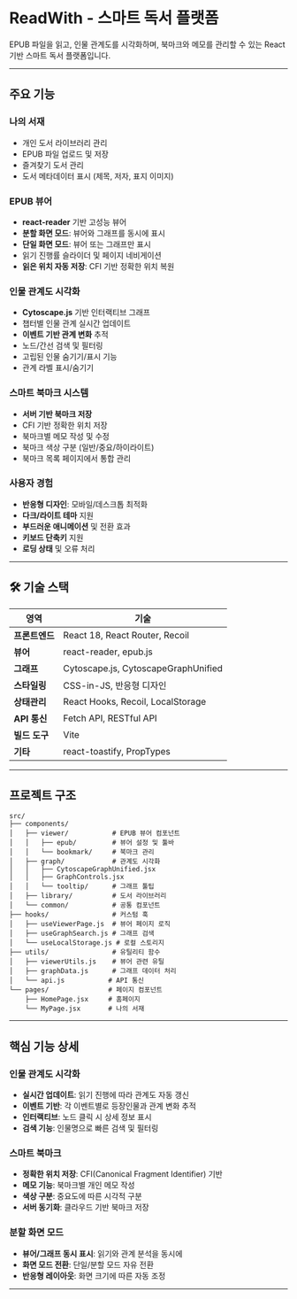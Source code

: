 # ReadWith - 스마트 독서 플랫폼

EPUB 파일을 읽고, 인물 관계도를 시각화하며, 북마크와 메모를 관리할 수 있는 React 기반 스마트 독서 플랫폼입니다.

---

## 주요 기능

### 나의 서재
- 개인 도서 라이브러리 관리
- EPUB 파일 업로드 및 저장
- 즐겨찾기 도서 관리
- 도서 메타데이터 표시 (제목, 저자, 표지 이미지)

### EPUB 뷰어
- **react-reader** 기반 고성능 뷰어
- **분할 화면 모드**: 뷰어와 그래프를 동시에 표시
- **단일 화면 모드**: 뷰어 또는 그래프만 표시
- 읽기 진행률 슬라이더 및 페이지 네비게이션
- **읽은 위치 자동 저장**: CFI 기반 정확한 위치 복원

### 인물 관계도 시각화
- **Cytoscape.js** 기반 인터랙티브 그래프
- 챕터별 인물 관계 실시간 업데이트
- **이벤트 기반 관계 변화** 추적
- 노드/간선 검색 및 필터링
- 고립된 인물 숨기기/표시 기능
- 관계 라벨 표시/숨기기

### 스마트 북마크 시스템
- **서버 기반 북마크 저장**
- CFI 기반 정확한 위치 저장
- 북마크별 메모 작성 및 수정
- 북마크 색상 구분 (일반/중요/하이라이트)
- 북마크 목록 페이지에서 통합 관리

### 사용자 경험
- **반응형 디자인**: 모바일/데스크톱 최적화
- **다크/라이트 테마** 지원
- **부드러운 애니메이션** 및 전환 효과
- **키보드 단축키** 지원
- **로딩 상태** 및 오류 처리

---

## 🛠 기술 스택

| 영역 | 기술 |
|------|------|
| **프론트엔드** | React 18, React Router, Recoil |
| **뷰어** | react-reader, epub.js |
| **그래프** | Cytoscape.js, CytoscapeGraphUnified |
| **스타일링** | CSS-in-JS, 반응형 디자인 |
| **상태관리** | React Hooks, Recoil, LocalStorage |
| **API 통신** | Fetch API, RESTful API |
| **빌드 도구** | Vite |
| **기타** | react-toastify, PropTypes |

---

## 프로젝트 구조

```
src/
├── components/
│   ├── viewer/           # EPUB 뷰어 컴포넌트
│   │   ├── epub/         # 뷰어 설정 및 툴바
│   │   └── bookmark/     # 북마크 관리
│   ├── graph/            # 관계도 시각화
│   │   ├── CytoscapeGraphUnified.jsx
│   │   ├── GraphControls.jsx
│   │   └── tooltip/      # 그래프 툴팁
│   ├── library/          # 도서 라이브러리
│   └── common/           # 공통 컴포넌트
├── hooks/                # 커스텀 훅
│   ├── useViewerPage.js  # 뷰어 페이지 로직
│   ├── useGraphSearch.js # 그래프 검색
│   └── useLocalStorage.js # 로컬 스토리지
├── utils/                # 유틸리티 함수
│   ├── viewerUtils.js    # 뷰어 관련 유틸
│   ├── graphData.js      # 그래프 데이터 처리
│   └── api.js           # API 통신
└── pages/               # 페이지 컴포넌트
    ├── HomePage.jsx     # 홈페이지
    └── MyPage.jsx       # 나의 서재
```

---

## 핵심 기능 상세

### 인물 관계도 시각화
- **실시간 업데이트**: 읽기 진행에 따라 관계도 자동 갱신
- **이벤트 기반**: 각 이벤트별로 등장인물과 관계 변화 추적
- **인터랙티브**: 노드 클릭 시 상세 정보 표시
- **검색 기능**: 인물명으로 빠른 검색 및 필터링

### 스마트 북마크
- **정확한 위치 저장**: CFI(Canonical Fragment Identifier) 기반
- **메모 기능**: 북마크별 개인 메모 작성
- **색상 구분**: 중요도에 따른 시각적 구분
- **서버 동기화**: 클라우드 기반 북마크 저장

### 분할 화면 모드
- **뷰어/그래프 동시 표시**: 읽기와 관계 분석을 동시에
- **화면 모드 전환**: 단일/분할 모드 자유 전환
- **반응형 레이아웃**: 화면 크기에 따른 자동 조정

---
<!-- 
## 향후 계획

- [ ] **AI 기반 독서 분석**: 등장인물 기반 챗봇
- [ ] **소셜 기능**: 독서 그룹 및 공유 기능
- [ ] **고급 검색**: 텍스트 내용 기반 검색
- [ ] **읽기 통계**: 독서 패턴 분석
- [ ] **다국어 지원**: 영어/한국어 인터페이스 -->

